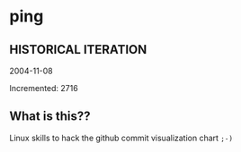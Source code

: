 # ping

## HISTORICAL ITERATION
2004-11-08

Incremented: 2716

## What is this?? 
Linux skills to hack the github commit visualization chart `;-)`
